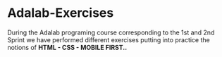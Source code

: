 # Adalab-Exercises

During the Adalab programing course corresponding to the 1st and 2nd Sprint we have performed different exercises putting into practice the notions of **HTML - CSS - MOBILE FIRST..**

